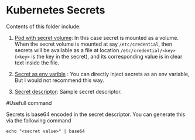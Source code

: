 # Kubernetes Secrets

Contents of this folder include:
1) [Pod with secret volume](deployment-with-secret-volume.yml): In this case secret is  mounted as a volume. 
When the secret volume is mounted at say `/etc/credential`, then secrets will be available as a file at location 
`/etc/credential/<key>` (`<key>` is the key in the secret), and its corresponding value is in clear text inside the file.

2) [Secret as env varible](pod-with-secret-as-env-variable.yml) : You can directly inject secrets as an env variable, 
But I would not recommend this way. 
3) [Secret descriptor](secret.yml): Sample secret descriptor. 

#Usefull command

Secrets is base64 encoded in the secret descriptor. You can generate this via the following command

``echo "<secret value>" | base64`` 
